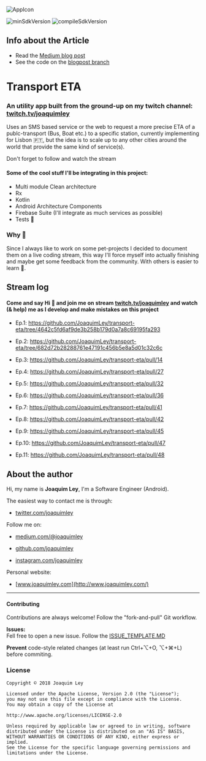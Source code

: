 
![AppIcon](https://raw.githubusercontent.com/JoaquimLey/bus-eta/master/app/src/main/res/mipmap-xxxhdpi/ic_launcher.png?token=AGmh_Pt2nHwIUsN-QmVfaL56Q0cnYrhWks5ZQYebwA%3D%3D)   
  
![minSdkVersion](https://img.shields.io/badge/minSdkVersion-15-green.svg?style=true) ![compileSdkVersion](https://img.shields.io/badge/compileSdkVersion-25-green.svg?style=true)
  
## Info about the Article
- Read the [Medium blog post](https://medium.com/@JoaquimLey/android-architecture-components-now-with-100-more-mvvm-11629a630125)
- See the code on the [blogpost branch](https://github.com/JoaquimLey/bus-eta/tree/blogpost)

# Transport ETA
  
###   An utility app built from the ground-up on my twitch channel: [twitch.tv/joaquimley](http:twitch.tv/joaquimley)
Uses an SMS based service or the web to request a more precise ETA of a publc-transport (Bus, Boat etc.) to a specific station, currently implementing for Lisbon 🇵🇹, but the idea is to scale up to any other cities around the world that provide the same kind of service(s).

Don't forget to follow and watch the stream

#### Some of the cool stuff I'll be integrating in this project:
- Multi module Clean architecture
- Rx
- Kotlin
- Android Architecture Components
- Firebase Suite (I'll integrate as much services as possible)
- Tests  🙌


### Why 🤔
Since I always like to work on some pet-projects I decided to document them on a live coding stream, this way I'll force myself into actually finishing and maybe get some feedback from the community. With others is easier to learn 📖.

## Stream log

#### Come and say Hi 👋 and join me on stream [twitch.tv/joaquimley](http:twitch.tv/joaquimley) and watch (& help) me as I develop and make mistakes on this project

- Ep.1:  https://github.com/JoaquimLey/transport-eta/tree/4642c5fd6af9de3b258b179d0a7a8c69195fa293

- Ep.2: https://github.com/JoaquimLey/transport-eta/tree/682d72b28288761e47191c456b5e8a5d01c32c6c

- Ep.3: https://github.com/JoaquimLey/transport-eta/pull/14

- Ep.4: https://github.com/JoaquimLey/transport-eta/pull/27

- Ep.5: https://github.com/JoaquimLey/transport-eta/pull/32

- Ep.6: https://github.com/JoaquimLey/transport-eta/pull/36

- Ep.7: https://github.com/JoaquimLey/transport-eta/pull/41

- Ep.8: https://github.com/JoaquimLey/transport-eta/pull/42

- Ep.9: https://github.com/JoaquimLey/transport-eta/pull/45

- Ep.10: https://github.com/JoaquimLey/transport-eta/pull/47

- Ep.11: https://github.com/JoaquimLey/transport-eta/pull/48


## About the author
Hi, my name is  **Joaquim Ley**, I'm a Software Engineer (Android).

The easiest way to contact me is through:

-   [twitter.com/joaquimley](https://twitter.com/joaquimley)

Follow me on:

-   [medium.com/@joaquimley](https://medium.com/@joaquimley)

-   [github.com/joaquimley](https://github.com/joaquimley)

-   [instagram.com/joaquimley](https://instagram.com/joaquimley)


Personal website:

-   [www.joaquimley.com](http://www.joaquimley.com/)

---------------------
#### Contributing  
Contributions are always welcome! Follow the "fork-and-pull" Git workflow.  
  
**Issues:**  
Fell free to open a new issue. Follow the [ISSUE_TEMPLATE.MD](../master/ISSUE_TEMPLATE.MD)  
  
**Prevent** code-style related changes (at least run Ctrl+⌥+O, ⌥+⌘+L) before commiting.  
  
  
### License

	Copyright © 2018 Joaquim Ley

	Licensed under the Apache License, Version 2.0 (the "License");
	you may not use this file except in compliance with the License.
	You may obtain a copy of the License at

	http://www.apache.org/licenses/LICENSE-2.0

	Unless required by applicable law or agreed to in writing, software
	distributed under the License is distributed on an "AS IS" BASIS,
	WITHOUT WARRANTIES OR CONDITIONS OF ANY KIND, either express or
	implied.
	See the License for the specific language governing permissions and
	limitations under the License.
